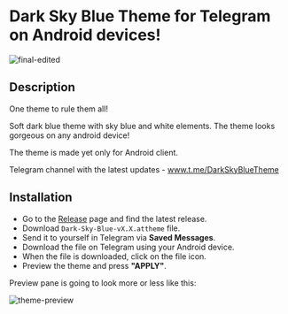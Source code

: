 # Dark Sky Blue Theme for Telegram on Android devices!

![final-edited](https://user-images.githubusercontent.com/35546281/35949711-e5ee0112-0c40-11e8-8c8e-15f5affbb1c2.png)


## Description

One theme to rule them all!

Soft dark blue theme with sky blue and white elements. The theme looks gorgeous on any android device!

The theme is made yet only for Android client.

Telegram channel with the latest updates - www.t.me/DarkSkyBlueTheme

## Installation

* Go to the [Release](https://github.com/ar-va/telegram-DarkSkyBlueTheme/releases) page and find the latest release.
* Download `Dark-Sky-Blue-vX.X.attheme` file.
* Send it to yourself in Telegram via **Saved Messages**.
* Download the file on Telegram using your Android device.
* When the file is downloaded, click on the file icon.
* Preview the theme and press **"APPLY"**.

Preview pane is going to look more or less like this:

![theme-preview](https://user-images.githubusercontent.com/35546281/35949885-c84e04b2-0c41-11e8-89da-8c92afee0250.png)
